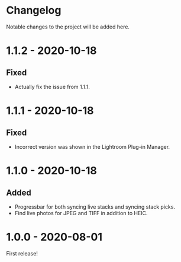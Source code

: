 Changelog
=========

Notable changes to the project will be added here.

# 1.1.2 - 2020-10-18

## Fixed
- Actually fix the issue from 1.1.1.


# 1.1.1 - 2020-10-18

## Fixed
- Incorrect version was shown in the Lightroom Plug-in Manager.


# 1.1.0 - 2020-10-18

## Added
- Progressbar for both syncing live stacks and syncing stack picks.
- Find live photos for JPEG and TIFF in addition to HEIC.


# 1.0.0 - 2020-08-01

First release!
